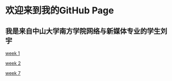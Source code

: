 # 欢迎来到我的GitHub Page
## 我是来自中山大学南方学院网络与新媒体专业的学生刘宇
[week 1](https://github.com/liuyu19/test/blob/master/week1%E5%85%B3%E4%BA%8E%E6%90%9E%E6%90%9E%E5%92%8C%E9%AB%98%E9%AB%98%E7%9A%84%E6%83%B3%E6%B3%95.md)
  
[week 2](https://github.com/liuyu19/test/blob/master/week2.md)  

[week 7](https://github.com/liuyu19/test/blob/master/week7.md)
